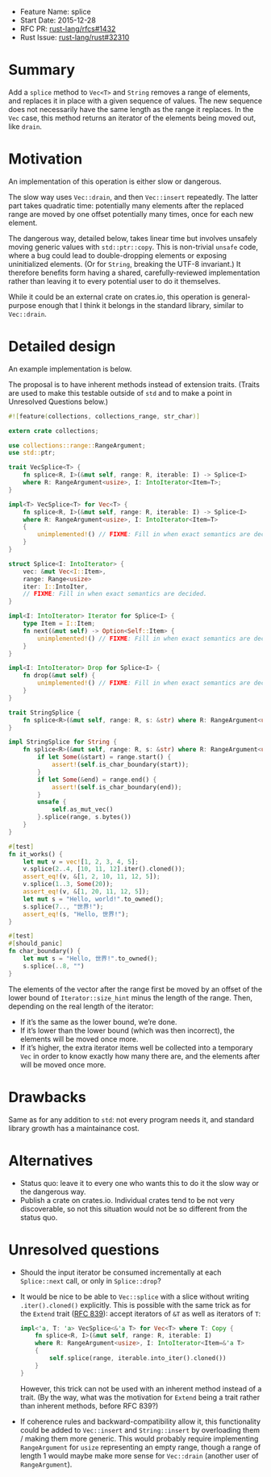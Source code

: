 - Feature Name: splice
- Start Date: 2015-12-28
- RFC PR: [rust-lang/rfcs#1432](https://github.com/rust-lang/rfcs/pull/1432)
- Rust Issue: [rust-lang/rust#32310](https://github.com/rust-lang/rust/issues/32310)

# Summary
[summary]: #summary

Add a `splice` method to `Vec<T>` and `String` removes a range of elements,
and replaces it in place with a given sequence of values.
The new sequence does not necessarily have the same length as the range it replaces.
In the `Vec` case, this method returns an iterator of the elements being moved out, like `drain`.


# Motivation
[motivation]: #motivation

An implementation of this operation is either slow or dangerous.

The slow way uses `Vec::drain`, and then `Vec::insert` repeatedly.
The latter part takes quadratic time:
potentially many elements after the replaced range are moved by one offset
potentially many times, once for each new element.

The dangerous way, detailed below, takes linear time
but involves unsafely moving generic values with `std::ptr::copy`.
This is non-trivial `unsafe` code, where a bug could lead to double-dropping elements
or exposing uninitialized elements.
(Or for `String`, breaking the UTF-8 invariant.)
It therefore benefits form having a shared, carefully-reviewed implementation
rather than leaving it to every potential user to do it themselves.

While it could be an external crate on crates.io,
this operation is general-purpose enough that I think it belongs in the standard library,
similar to `Vec::drain`.

# Detailed design
[design]: #detailed-design

An example implementation is below.

The proposal is to have inherent methods instead of extension traits.
(Traits are used to make this testable outside of `std`
and to make a point in Unresolved Questions below.)

```rust
#![feature(collections, collections_range, str_char)]

extern crate collections;

use collections::range::RangeArgument;
use std::ptr;

trait VecSplice<T> {
    fn splice<R, I>(&mut self, range: R, iterable: I) -> Splice<I>
    where R: RangeArgument<usize>, I: IntoIterator<Item=T>;
}

impl<T> VecSplice<T> for Vec<T> {
    fn splice<R, I>(&mut self, range: R, iterable: I) -> Splice<I>
    where R: RangeArgument<usize>, I: IntoIterator<Item=T>
    {
        unimplemented!() // FIXME: Fill in when exact semantics are decided.
    }
}

struct Splice<I: IntoIterator> {
    vec: &mut Vec<I::Item>,
    range: Range<usize>
    iter: I::IntoIter,
    // FIXME: Fill in when exact semantics are decided.
}

impl<I: IntoIterator> Iterator for Splice<I> {
    type Item = I::Item;
    fn next(&mut self) -> Option<Self::Item> {
        unimplemented!() // FIXME: Fill in when exact semantics are decided.
    }
}

impl<I: IntoIterator> Drop for Splice<I> {
    fn drop(&mut self) {
        unimplemented!() // FIXME: Fill in when exact semantics are decided.
    }
}

trait StringSplice {
    fn splice<R>(&mut self, range: R, s: &str) where R: RangeArgument<usize>;
}

impl StringSplice for String {
    fn splice<R>(&mut self, range: R, s: &str) where R: RangeArgument<usize> {
        if let Some(&start) = range.start() {
            assert!(self.is_char_boundary(start));
        }
        if let Some(&end) = range.end() {
            assert!(self.is_char_boundary(end));
        }
        unsafe {
            self.as_mut_vec()
        }.splice(range, s.bytes())
    }
}

#[test]
fn it_works() {
    let mut v = vec![1, 2, 3, 4, 5];
    v.splice(2..4, [10, 11, 12].iter().cloned());
    assert_eq!(v, &[1, 2, 10, 11, 12, 5]);
    v.splice(1..3, Some(20));
    assert_eq!(v, &[1, 20, 11, 12, 5]);
    let mut s = "Hello, world!".to_owned();
    s.splice(7.., "世界!");
    assert_eq!(s, "Hello, 世界!");
}

#[test]
#[should_panic]
fn char_boundary() {
    let mut s = "Hello, 世界!".to_owned();
    s.splice(..8, "")
}
```

The elements of the vector after the range first be moved by an offset of
the lower bound of `Iterator::size_hint` minus the length of the range.
Then, depending on the real length of the iterator:

* If it’s the same as the lower bound, we’re done.
* If it’s lower than the lower bound (which was then incorrect), the elements will be moved once more.
* If it’s higher, the extra iterator items well be collected into a temporary `Vec`
  in order to know exactly how many there are, and the elements after will be moved once more.

# Drawbacks
[drawbacks]: #drawbacks

Same as for any addition to `std`:
not every program needs it, and standard library growth has a maintainance cost.

# Alternatives
[alternatives]: #alternatives

* Status quo: leave it to every one who wants this to do it the slow way or the dangerous way.
* Publish a crate on crates.io.
  Individual crates tend to be not very discoverable,
  so not this situation would not be so different from the status quo.

# Unresolved questions
[unresolved]: #unresolved-questions

* Should the input iterator be consumed incrementally at each `Splice::next` call,
  or only in `Splice::drop`?

* It would be nice to be able to `Vec::splice` with a slice
  without writing `.iter().cloned()` explicitly.
  This is possible with the same trick as for the `Extend` trait
  ([RFC 839](https://github.com/rust-lang/rfcs/blob/master/text/0839-embrace-extend-extinguish.md)):
  accept iterators of `&T` as well as iterators of `T`:

  ```rust
  impl<'a, T: 'a> VecSplice<&'a T> for Vec<T> where T: Copy {
      fn splice<R, I>(&mut self, range: R, iterable: I)
      where R: RangeArgument<usize>, I: IntoIterator<Item=&'a T>
      {
          self.splice(range, iterable.into_iter().cloned())
      }
  }
  ```

  However, this trick can not be used with an inherent method instead of a trait.
  (By the way, what was the motivation for `Extend` being a trait rather than inherent methods,
  before RFC 839?)

* If coherence rules and backward-compatibility allow it,
  this functionality could be added to `Vec::insert` and `String::insert`
  by overloading them / making them more generic.
  This would probably require implementing `RangeArgument` for `usize`
  representing an empty range,
  though a range of length 1 would maybe make more sense for `Vec::drain`
  (another user of `RangeArgument`).

